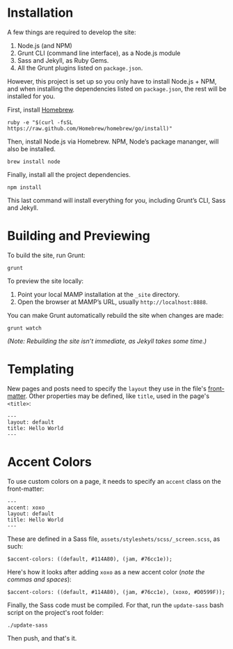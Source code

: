 # Installation

A few things are required to develop the site:

1. Node.js (and NPM)
2. Grunt CLI (command line interface), as a Node.js module
3. Sass and Jekyll, as Ruby Gems.
4. All the Grunt plugins listed on `package.json`.

However, this project is set up so you only have to install Node.js + NPM, and when installing the dependencies listed on `package.json`, the rest will be installed for you.

First, install [Homebrew](http://brew.sh).
```
ruby -e "$(curl -fsSL https://raw.github.com/Homebrew/homebrew/go/install)"
```

Then, install Node.js via Homebrew. NPM, Node’s package mananger, will also be installed.
```
brew install node
```

Finally, install all the project dependencies.
```
npm install
```

This last command will install everything for you, including Grunt’s CLI, Sass and Jekyll.

# Building and Previewing

To build the site, run Grunt:
```
grunt
```

To preview the site locally:

1. Point your local MAMP installation at the `_site` directory.
2. Open the browser at MAMP’s URL, usually `http://localhost:8888`.

You can make Grunt automatically rebuild the site when changes are made:
```
grunt watch
```

_(Note: Rebuilding the site isn’t immediate, as Jekyll takes some time.)_

# Templating

New pages and posts need to specify the `layout` they use in the file's [front-matter](http://jekyllrb.com/docs/frontmatter/). Other properties may be defined, like `title`, used in the page's `<title>`:

    ---
    layout: default
    title: Hello World
    ---

# Accent Colors

To use custom colors on a page, it needs to specify an `accent` class on the front-matter:

    ---
    accent: xoxo
    layout: default
    title: Hello World
    ---

These are defined in a Sass file, `assets/styleshets/scss/_screen.scss`, as such:

    $accent-colors: ((default, #114A80), (jam, #76cc1e));

Here's how it looks after adding `xoxo` as a new accent color (_note the commas and spaces_):

    $accent-colors: ((default, #114A80), (jam, #76cc1e), (xoxo, #D0599F));

Finally, the Sass code must be compiled. For that, run the `update-sass` bash script on the project's root folder:

    ./update-sass

Then push, and that's it.